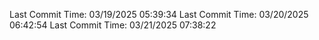 
Last Commit Time: 03/19/2025 05:39:34
Last Commit Time: 03/20/2025 06:42:54
Last Commit Time: 03/21/2025 07:38:22
